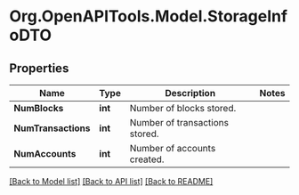 # Org.OpenAPITools.Model.StorageInfoDTO

## Properties

Name | Type | Description | Notes
------------ | ------------- | ------------- | -------------
**NumBlocks** | **int** | Number of blocks stored. | 
**NumTransactions** | **int** | Number of transactions stored. | 
**NumAccounts** | **int** | Number of accounts created. | 

[[Back to Model list]](../README.md#documentation-for-models) [[Back to API list]](../README.md#documentation-for-api-endpoints) [[Back to README]](../README.md)

